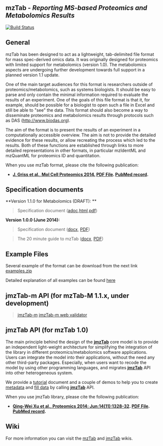 ## mzTab - _Reporting MS-based Proteomics and Metabolomics Results_

[![Build Status](https://travis-ci.org/HUPO-PSI/mzTab.svg?branch=master)](https://travis-ci.org/HUPO-PSI/mzTab)

## General
mzTab has been designed to act as a lightweight, tab-delimited file format for mass spec-derived omics data. It was originally designed for proteomics with limited support for metabolomics (version 1.0). The metabolomics aspects are undergoing further development towards full support in a planned version 1.1 update.

One of the main target audiences for this format is researchers outside of proteomics/metabolomics, such as systems biologists. It should be easy to parse and only contain the minimal information required to evaluate the results of an experiment. One of the goals of this file format is that it, for example, should be possible for a biologist to open such a file in Excel and still be able to "see" the data. This format should also become a way to disseminate proteomics and metabolomics results through protocols such as DAS (http://www.biodas.org).

The aim of the format is to present the results of an experiment in a computationally accessible overview. The aim is not to provide the detailed evidence for these results, or allow recreating the process which led to the results. Both of these functions are established through links to more detailed representations in other formats, in particular mzIdentML and mzQuantML for proteomics ID and quantitation.

When you use mzTab format, please cite the following publication:

  * **[J. Griss et al., Mol Cell Proteomics 2014.](http://www.mcponline.org/content/early/2014/06/30/mcp.O113.036681.abstract) [PDF File](http://www.mcponline.org/content/early/2014/06/30/mcp.O113.036681.full.pdf).  [PubMed record](http://www.ncbi.nlm.nih.gov/pubmed/24980485).**


## Specification documents

**Version 1.1.0 for Metabolomics (DRAFT): **

  > Specification document ([adoc](https://github.com/HUPO-PSI/mzTab/blob/master/specification_document-developments/1_1-Metabolomics-Draft/mzTab_format_specification_1_1-M_draft.adoc),[html](http://hupo-psi.github.io/mzTab/1_1-metabolomics-draft/mzTab_format_specification_1_1-M_draft.html),[pdf](http://hupo-psi.github.io/mzTab/1_1-metabolomics-draft/mzTab_format_specification_1_1-M_draft.pdf))

**Version 1.0.0 (June 2014):**

  > Specification document ([docx](https://github.com/HUPO-PSI/mzTab/tree/master/specification_document-releases/1_0-Proteomics-Release/mzTab_format_specification.docx), [PDF](https://github.com/HUPO-PSI/mzTab/tree/master/specification_document-releases/1_0-Proteomics-Release/mzTab_format_specification.pdf))

  > The 20 minute guide to mzTab ([docx](https://github.com/HUPO-PSI/mzTab/tree/master/specification_document-releases/1_0-Proteomics-Release/20minute_guide_mzTab.docx), [PDF](https://github.com/HUPO-PSI/mzTab/tree/master/specification_document-releases/1_0-Proteomics-Release/20minute_guide_mzTab.pdf))

## Example Files
Several example of the format can be download from the next link [examples.zip](http://www.ebi.ac.uk/pride/resources/tools/jmztab/latest/examples.zip)

Detailed explanation of all examples can be found [here](../../wiki/Examples)


## jmzTab-m API (for mzTab-M 1.1.x, under development)

  > [jmzTab-m](https://github.com/nilshoffmann/jmzTab-m)
  > [jmzTab-m web validator](https://github.com/nilshoffmann/jmzTab-m-webapp)

## jmzTab API (for mzTab 1.0)

The main principle behind the design of the [**jmzTab**](https://github.com/PRIDE-Utilities/jmztab) core model is to provide an independent light-weight architecture for simplifying the integration of the library in different proteomics/metabolomics software applications. Users can integrate the model into their applications, without the need any other third-party packages. Especially, when users want to recode the model by using other programming languages, and migrates [**jmzTab**](https://github.com/PRIDE-Utilities/jmztab) API into other heterogeneous system.

We provide a [tutorial](https://github.com/PRIDE-Utilities/jmztab/wiki/Home) document and a couple of demos to help you to create [metadata](https://github.com/PRIDE-Utilities/jmztab/wiki/jmzTab-Metadata) and [fill data](https://github.com/PRIDE-Utilities/jmztab/wiki/jmzTab-Columns) by calling [**jmzTab**](https://github.com/PRIDE-Utilities/jmztab) API.

When you use jmzTab library, please cite the following publication:

  * **[Qing-Wei Xu et al., Proteomics 2014; Jun;14(11):1328-32](http://onlinelibrary.wiley.com/doi/10.1002/pmic.201300560/abstract). [PDF File](http://onlinelibrary.wiley.com/doi/10.1002/pmic.201300560/pdf).  [PubMed record](http://www.ncbi.nlm.nih.gov/pubmed/24659499).**

## Wiki
For more information you can visit the [mzTab](https://github.com/HUPO-PSI/mzTab/wiki) and [jmzTab](https://github.com/PRIDE-Utilities/jmztab/wiki) wikis.
